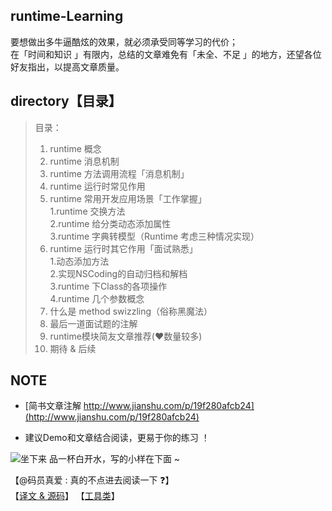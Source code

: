 ## runtime-Learning

 
要想做出多牛逼酷炫的效果，就必须承受同等学习的代价；  
在「时间和知识 」有限内，总结的文章难免有「未全、不足 」的地方，还望各位好友指出，以提高文章质量。

 


## directory【目录】

>目录：  
>1. runtime 概念  
>2. runtime 消息机制  
>3. runtime 方法调用流程「消息机制」  
>4. runtime 运行时常见作用  
>5. runtime 常用开发应用场景「工作掌握」  
>1.runtime 交换方法  
>2.runtime 给分类动态添加属性  
>3.runtime 字典转模型（Runtime 考虑三种情况实现）  
>6. runtime 运行时其它作用「面试熟悉」  
>1.动态添加方法  
>2.实现NSCoding的自动归档和解档  
>3.runtime 下Class的各项操作  
>4.runtime 几个参数概念  
>7. 什么是 method swizzling（俗称黑魔法）  
>8. 最后一道面试题的注解   
>9. runtime模块简友文章推荐(❤️数量较多)   
>10. 期待 & 后续






## NOTE

- [简书文章注解 http://www.jianshu.com/p/19f280afcb24](http://www.jianshu.com/p/19f280afcb24)


- 建议Demo和文章结合阅读，更易于你的练习 ！


![坐下来 品一杯白开水，写的小样在下面 ~](http://upload-images.jianshu.io/upload_images/2230763-5954375df964c0dd.png?imageMogr2/auto-orient/strip%7CimageView2/2/w/1240)



 
【@码员真爱 : 真的不点进去阅读一下 ❓】  
【[译文 & 源码](https://github.com/CustomPBWaters/Apple-OfficialTranslation-SourceAnnotation)】   【[工具类](https://github.com/CustomPBWaters/Framework-Annotations-Tools)】
 






























